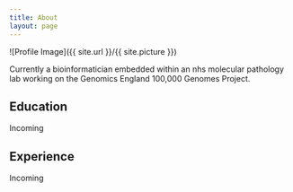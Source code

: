 ```yaml
---
title: About
layout: page
---
```

![Profile Image]({{ site.url }}/{{ site.picture }})

Currently a bioinformatician embedded within an nhs molecular pathology lab working on the Genomics England 100,000 Genomes Project.

## Education 
Incoming

## Experience
Incoming
